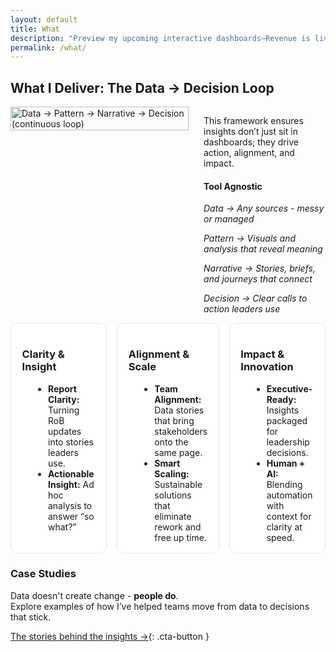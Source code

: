 ```yaml
---
layout: default
title: What
description: "Preview my upcoming interactive dashboards—Revenue is live in preview, with HR and Marketing dashboards coming soon!"
permalink: /what/
---
```


## What I Deliver: The Data → Decision Loop  
<div style="display: flex; align-items: flex-start; gap: 1.5rem; flex-wrap: wrap;">
  <picture>
    <source 
      srcset="{{ '/assets/images/Data Journey.svg' | relative_url }}" 
      media="(prefers-color-scheme: dark)">
    <img 
      src="{{ '/assets/images/Data Journey.svg' | relative_url }}" 
      alt="Data → Pattern → Narrative → Decision (continuous loop)"
      style="width: 100%; max-width: 285px; height: auto; border: none; align-self: flex-start;">
  </picture>
  <div style="flex: 1;">  
    <p>This framework ensures insights don’t just sit in dashboards; they drive action, alignment, and impact.</p>
    <H4><strong>Tool Agnostic</strong></H4>  
    <p><em>Data → Any sources - messy or managed</em></p>
    <p><em>Pattern → Visuals and analysis that reveal meaning</em></p>
    <p><em>Narrative → Stories, briefs, and journeys that connect</em></p>
    <p><em>Decision → Clear calls to action leaders use</em></p>
  </div>
</div>

<style>
  .psa-grid{display:grid;grid-template-columns:repeat(3,1fr);gap:1rem}
  .psa-card{background:#fff;border:1px solid #e6e6e6;border-radius:12px;padding:1rem 1.1rem}
  .psa-card h4{margin:.25rem 0 .5rem;font-size:1.05rem}
  .psa-card ul{margin:.25rem 0 0 1.1rem}
  .psa-muted{color:#666;font-style:italic;margin:.75rem 0 0}
  @media (max-width:900px){.psa-grid{grid-template-columns:1fr 1fr}}
  @media (max-width:640px){.psa-grid{grid-template-columns:1fr}}
</style>

<div class="psa-grid">
  <div class="psa-card">
    <h3>Clarity &amp; Insight</h3>
    <ul>
      <li><strong>Report Clarity:</strong> Turning RoB updates into stories leaders use.</li>
      <li><strong>Actionable Insight:</strong> Ad hoc analysis to answer “so what?”</li>
    </ul>
  </div>
  <div class="psa-card">
    <h3>Alignment &amp; Scale</h3>
    <ul>
      <li><strong>Team Alignment:</strong> Data stories that bring stakeholders onto the same page.</li>
      <li><strong>Smart Scaling:</strong> Sustainable solutions that eliminate rework and free up time.</li>
    </ul>
  </div>
  <div class="psa-card">
    <h3>Impact &amp; Innovation</h3>
    <ul>
      <li><strong>Executive-Ready:</strong> Insights packaged for leadership decisions.</li>
      <li><strong>Human + AI:</strong> Blending automation with context for clarity at speed.</li>
    </ul>
  </div>
</div>

### Case Studies  
Data doesn't create change - **people do**.  
Explore examples of how I’ve helped teams move from data to decisions that stick.

[The stories behind the insights →](/why/){: .cta-button }
